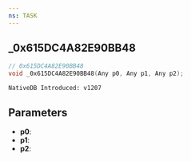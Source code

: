 ```yaml
---
ns: TASK
---
```

## _0x615DC4A82E90BB48

```c
// 0x615DC4A82E90BB48
void _0x615DC4A82E90BB48(Any p0, Any p1, Any p2);
```

```
NativeDB Introduced: v1207
```

## Parameters
* **p0**:
* **p1**:
* **p2**:
